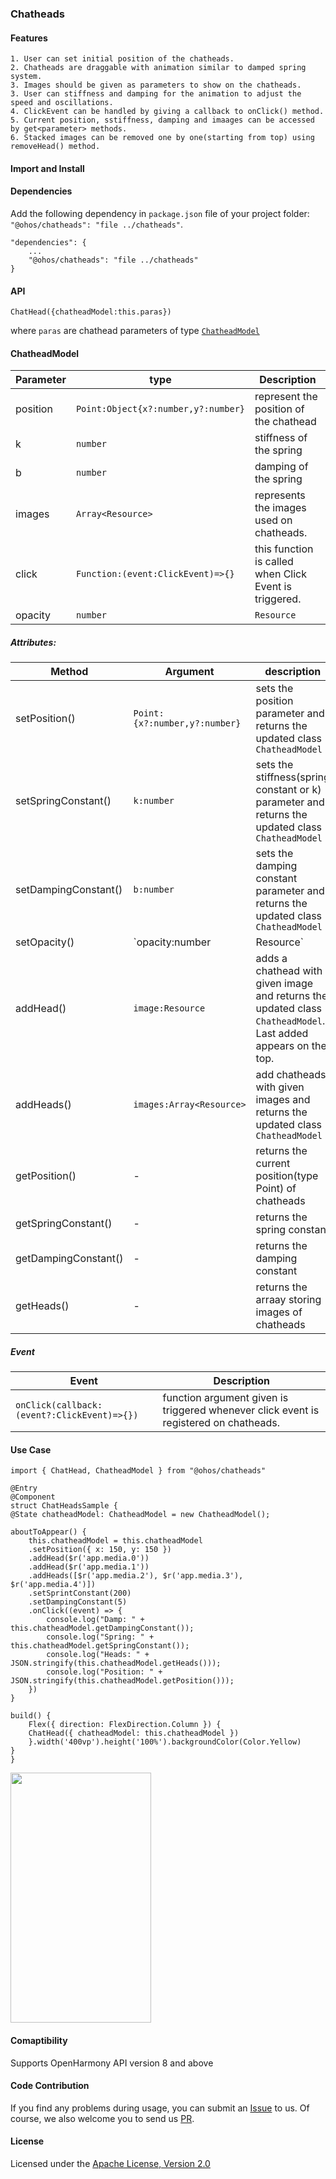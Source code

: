 ### Chatheads
#### Features
    1. User can set initial position of the chatheads.
    2. Chatheads are draggable with animation similar to damped spring system.
    3. Images should be given as parameters to show on the chatheads.
    3. User can stiffness and damping for the animation to adjust the speed and oscillations.
    4. ClickEvent can be handled by giving a callback to onClick() method.
    5. Current position, sstiffness, damping and imaages can be accessed by get<parameter> methods.
    6. Stacked images can be removed one by one(starting from top) using removeHead() method.

#### Import and Install
#### Dependencies
Add the following dependency in `package.json` file of your project folder: `"@ohos/chatheads": "file ../chatheads"`.

    "dependencies": {
        ...
        "@ohos/chatheads": "file ../chatheads"
    }

#### API
    ChatHead({chatheadModel:this.paras})
where `paras` are chathead parameters of type [`ChatheadModel`](README.md#ChatheadModel)

#### ChatheadModel

|Parameter|type|Description|
|-|-|-|
|position|`Point:Object{x?:number,y?:number}`|represent the position of the chathead|
|k|`number`|stiffness of the spring|
|b|`number`|damping of the spring|
|images|`Array<Resource>`|represents the images used on chatheads.|
|click|`Function:(event:ClickEvent)=>{}`|this function is called when Click Event is triggered.|
|opacity|`number`|`Resource`|sets the opacity of chatheads.|

##### Attributes:
|Method|Argument|description|
|-|-|-|
|setPosition()|`Point:{x?:number,y?:number}`|sets the position parameter and returns the updated class `ChatheadModel`|
|setSpringConstant()|`k:number`|sets the stiffness(spring constant or k) parameter and returns the updated class `ChatheadModel`|
|setDampingConstant()|`b:number`|sets the damping constant parameter and returns the updated class `ChatheadModel`|
|setOpacity()|`opacity:number|Resource`|sets the opacity parameter and returns the updated class `ChatheadModel`|
|addHead()|`image:Resource`|adds a chathead with given image and returns the updated class `ChatheadModel`. Last added appears on the top.|
|addHeads()|`images:Array<Resource>`|add chatheads with given images and returns the updated class `ChatheadModel`|
|getPosition()|-|returns the current position(type Point) of chatheads|
|getSpringConstant()|-|returns the spring constant|
|getDampingConstant()|-|returns the damping constant|
|getHeads()|-|returns the arraay storing images of chatheads|

##### Event
|Event|Description|
|-|-|
|`onClick(callback:(event?:ClickEvent)=>{})`| function argument given is triggered whenever click event is registered on chatheads.|

#### Use Case
    import { ChatHead, ChatheadModel } from "@ohos/chatheads"

    @Entry
    @Component
    struct ChatHeadsSample {
    @State chatheadModel: ChatheadModel = new ChatheadModel();

    aboutToAppear() {
        this.chatheadModel = this.chatheadModel
        .setPosition({ x: 150, y: 150 })
        .addHead($r('app.media.0'))
        .addHead($r('app.media.1'))
        .addHeads([$r('app.media.2'), $r('app.media.3'), $r('app.media.4')])
        .setSprintConstant(200)
        .setDampingConstant(5)
        .onClick((event) => {
            console.log("Damp: " + this.chatheadModel.getDampingConstant());
            console.log("Spring: " + this.chatheadModel.getSpringConstant());
            console.log("Heads: " + JSON.stringify(this.chatheadModel.getHeads()));
            console.log("Position: " + JSON.stringify(this.chatheadModel.getPosition()));
        })
    }

    build() {
        Flex({ direction: FlexDirection.Column }) {
        ChatHead({ chatheadModel: this.chatheadModel })
        }.width('400vp').height('100%').backgroundColor(Color.Yellow)
    }
    }

<img src='./GIF/chathead.gif' width="225" height="400">

#### Comaptibility
Supports OpenHarmony API version 8 and above

#### Code Contribution
If you find any problems during usage, you can submit an [Issue](https://github.com/Applib-OpenHarmony/Chatheads/issues) to us. Of course, we also welcome you to send us [PR](https://github.com/Applib-OpenHarmony/Chatheads/pulls).

#### License
Licensed under the [Apache License, Version 2.0](./LICENSE)
